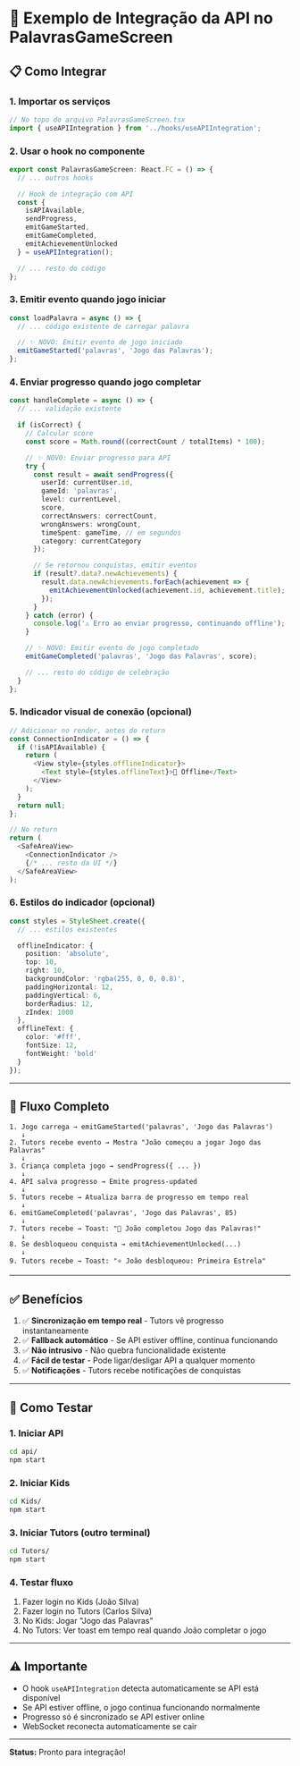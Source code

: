 # 🔌 Exemplo de Integração da API no PalavrasGameScreen

## 📋 Como Integrar

### 1. Importar os serviços

```typescript
// No topo do arquivo PalavrasGameScreen.tsx
import { useAPIIntegration } from '../hooks/useAPIIntegration';
```

### 2. Usar o hook no componente

```typescript
export const PalavrasGameScreen: React.FC = () => {
  // ... outros hooks

  // Hook de integração com API
  const {
    isAPIAvailable,
    sendProgress,
    emitGameStarted,
    emitGameCompleted,
    emitAchievementUnlocked
  } = useAPIIntegration();

  // ... resto do código
};
```

### 3. Emitir evento quando jogo iniciar

```typescript
const loadPalavra = async () => {
  // ... código existente de carregar palavra

  // ✨ NOVO: Emitir evento de jogo iniciado
  emitGameStarted('palavras', 'Jogo das Palavras');
};
```

### 4. Enviar progresso quando jogo completar

```typescript
const handleComplete = async () => {
  // ... validação existente

  if (isCorrect) {
    // Calcular score
    const score = Math.round((correctCount / totalItems) * 100);

    // ✨ NOVO: Enviar progresso para API
    try {
      const result = await sendProgress({
        userId: currentUser.id,
        gameId: 'palavras',
        level: currentLevel,
        score,
        correctAnswers: correctCount,
        wrongAnswers: wrongCount,
        timeSpent: gameTime, // em segundos
        category: currentCategory
      });

      // Se retornou conquistas, emitir eventos
      if (result?.data?.newAchievements) {
        result.data.newAchievements.forEach(achievement => {
          emitAchievementUnlocked(achievement.id, achievement.title);
        });
      }
    } catch (error) {
      console.log('⚠️ Erro ao enviar progresso, continuando offline');
    }

    // ✨ NOVO: Emitir evento de jogo completado
    emitGameCompleted('palavras', 'Jogo das Palavras', score);

    // ... resto do código de celebração
  }
};
```

### 5. Indicador visual de conexão (opcional)

```typescript
// Adicionar no render, antes do return
const ConnectionIndicator = () => {
  if (!isAPIAvailable) {
    return (
      <View style={styles.offlineIndicator}>
        <Text style={styles.offlineText}>📴 Offline</Text>
      </View>
    );
  }
  return null;
};

// No return
return (
  <SafeAreaView>
    <ConnectionIndicator />
    {/* ... resto da UI */}
  </SafeAreaView>
);
```

### 6. Estilos do indicador (opcional)

```typescript
const styles = StyleSheet.create({
  // ... estilos existentes

  offlineIndicator: {
    position: 'absolute',
    top: 10,
    right: 10,
    backgroundColor: 'rgba(255, 0, 0, 0.8)',
    paddingHorizontal: 12,
    paddingVertical: 6,
    borderRadius: 12,
    zIndex: 1000
  },
  offlineText: {
    color: '#fff',
    fontSize: 12,
    fontWeight: 'bold'
  }
});
```

---

## 🎯 Fluxo Completo

```
1. Jogo carrega → emitGameStarted('palavras', 'Jogo das Palavras')
   ↓
2. Tutors recebe evento → Mostra "João começou a jogar Jogo das Palavras"
   ↓
3. Criança completa jogo → sendProgress({ ... })
   ↓
4. API salva progresso → Emite progress-updated
   ↓
5. Tutors recebe → Atualiza barra de progresso em tempo real
   ↓
6. emitGameCompleted('palavras', 'Jogo das Palavras', 85)
   ↓
7. Tutors recebe → Toast: "🎉 João completou Jogo das Palavras!"
   ↓
8. Se desbloqueou conquista → emitAchievementUnlocked(...)
   ↓
9. Tutors recebe → Toast: "⭐ João desbloqueou: Primeira Estrela"
```

---

## ✅ Benefícios

1. ✅ **Sincronização em tempo real** - Tutors vê progresso instantaneamente
2. ✅ **Fallback automático** - Se API estiver offline, continua funcionando
3. ✅ **Não intrusivo** - Não quebra funcionalidade existente
4. ✅ **Fácil de testar** - Pode ligar/desligar API a qualquer momento
5. ✅ **Notificações** - Tutors recebe notificações de conquistas

---

## 🧪 Como Testar

### 1. Iniciar API
```bash
cd api/
npm start
```

### 2. Iniciar Kids
```bash
cd Kids/
npm start
```

### 3. Iniciar Tutors (outro terminal)
```bash
cd Tutors/
npm start
```

### 4. Testar fluxo
1. Fazer login no Kids (João Silva)
2. Fazer login no Tutors (Carlos Silva)
3. No Kids: Jogar "Jogo das Palavras"
4. No Tutors: Ver toast em tempo real quando João completar o jogo

---

## ⚠️ Importante

- O hook `useAPIIntegration` detecta automaticamente se API está disponível
- Se API estiver offline, o jogo continua funcionando normalmente
- Progresso só é sincronizado se API estiver online
- WebSocket reconecta automaticamente se cair

---

**Status:** Pronto para integração!

